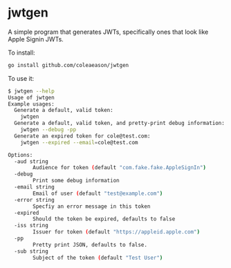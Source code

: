# jwtgen

A simple program that generates JWTs, specifically ones that look like Apple Signin JWTs.

To install:

```bash
go install github.com/coleaeason/jwtgen
```

To use it:
```bash
$ jwtgen --help
Usage of jwtgen
Example usages:
  Generate a default, valid token:
    jwtgen
  Generate a default, valid token, and pretty-print debug information:
    jwtgen --debug -pp
  Generate an expired token for cole@test.com:
    jwtgen --expired --email=cole@test.com

Options: 
  -aud string
        Audience for token (default "com.fake.fake.AppleSignIn")
  -debug
        Print some debug information
  -email string
        Email of user (default "test@example.com")
  -error string
        Specfiy an error message in this token
  -expired
        Should the token be expired, defaults to false
  -iss string
        Issuer for token (default "https://appleid.apple.com")
  -pp
        Pretty print JSON, defaults to false.
  -sub string
        Subject of the token (default "Test User")
```
